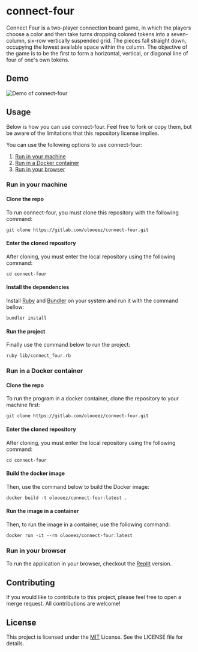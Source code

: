 # connect-four

Connect Four is a two-player connection board game, in which the players choose a color and then take turns dropping colored tokens into a seven-column, six-row vertically suspended grid. The pieces fall straight down, occupying the lowest available space within the column. The objective of the game is to be the first to form a horizontal, vertical, or diagonal line of four of one's own tokens.

## Demo

![Demo of connect-four](https://gitlab.com/olooeez/connect-four/-/raw/main/img/demo.png)

## Usage

Below is how you can use connect-four. Feel free to fork or copy them, but be aware of the limitations that this repository license implies.

You can use the following options to use connect-four:

1. [Run in your machine](#run-in-your-machine)
2. [Run in a Docker container](#run-in-a-docker-container)
3. [Run in your browser](#run-in-your-browser)

### Run in your machine

#### Clone the repo

To run connect-four, you must clone this repository with the following command:

```
git clone https://gitlab.com/olooeez/connect-four.git
```

#### Enter the cloned repository

After cloning, you must enter the local repository using the following command:

```
cd connect-four
```

#### Install the dependencies

Install [Ruby](https://www.ruby-lang.org) and [Bundler](https://bundler.io/) on your system and run it with the command bellow:

```
bundler install
```

#### Run the project

Finally use the command below to run the project:

```
ruby lib/connect_four.rb
```

### Run in a Docker container

#### Clone the repo

To run the program in a docker container, clone the repository to your machine first:

```
git clone https://gitlab.com/olooeez/connect-four.git
```

#### Enter the cloned repository

After cloning, you must enter the local repository using the following command:

```
cd connect-four
```

#### Build the docker image

Then, use the command below to build the Docker image:

```
docker build -t olooeez/connect-four:latest .
```

#### Run the image in a container

Then, to run the image in a container, use the following command:

```
docker run -it --rm olooeez/connect-four:latest
```

### Run in your browser

To run the application in your browser, checkout the [Replit](https://replit.com/@olooeez/connect-four) version.


## Contributing

If you would like to contribute to this project, please feel free to open a merge request. All contributions are welcome!

## License

This project is licensed under the [MIT](https://gitlab.com/olooeez/connect-four/-/blob/main/LICENSE) License. See the LICENSE file for details.
